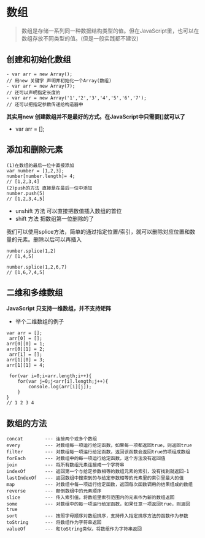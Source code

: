 # 数组
> 数组是存储一系列同一种数据结构类型的值。但在JavaScript里，也可以在数组存放不同类型的值。(但是一般实践都不建议)

## 创建和初始化数组
```
- var arr = new Array();
// 用new 关键字 声明并初始化一个Array(数组)
- var arr = new Array(7);
// 还可以声明指定长度的
- var arr = new Array('1','2','3','4','5','6','7');
// 还可以把指定参数传递给构造器中
```
**其实用new 创建数组并不是最好的方式。在JavaScript中只需要[]就可以了**
- var arr = [];


## 添加和删除元素
```
(1)在数组的最后一位中直接添加
var number = [1,2,3];
number[number.length]= 4;
// [1,2,3,4]
(2)push的方法 直接是在最后一位中添加
number.push(5)
// [1,2,3,4,5]
```
- unshift 方法
可以直接把数值插入数组的首位
- shift 方法
把数组第一位删除的了

我们可以使用splice方法，简单的通过指定位置/索引，就可以删除对应位置和数量的元素。删除以后可以再插入
```
number.splice(1,2) 
// [1,4,5]

number.splice(1,2,6,7)
// [1,6,7,4,5]
```

## 二维和多维数组
**JavaScript 只支持一维数组，并不支持矩阵**
- 举个二维数组的例子
```
var arr = [];
 arr[0] = [];
arr[0][0] = 1;
arr[0][1] = 2;
 arr[1] = [];
arr[1][0] = 3;
arr[1][1] = 4;

 for(var i=0;i<arr.length;i++){
    for(var j=0;j<arr[i].length;j++){
        console.log(arr[i][j]);
    }    
}
// 1 2 3 4
``` 

## 数组的方法
```
concat        --- 连接两个或多个数组
every         --- 对数组每一项运行给定函数，如果每一项都返回true，则返回true
filter        --- 对数组每一项运行给定函数，返回该函数会返回true的项组成数组
forEach       --- 对数组中的每一项运行给定函数，这个方法没有返回值
join          --- 将所有数组元素连接成一个字符串
indexOf       --- 返回第一个与给定参数相等的数组元素的索引，没有找到就返回-1
lastIndexOf   --- 返回数组中搜索到的与给定参数相等的元素里的索引里最大的值
map           --- 对数组中每一项运行给定函数，返回每次函数调用的结果组成的数组
reverse       --- 颠倒数组中的元素顺序
slice         --- 传入索引值，将数组里索引范围内的元素作为新的数组返回
some          --- 对数组中的每一项运行给定函数，如果任意一项返回true，则返回true
sort          --- 按照字母顺序对数组排序，支持传入指定排序方法的函数作为参数
toString      --- 将数组作为字符串返回
valueOf       --- 和toString类似，将数组作为字符串返回

```

